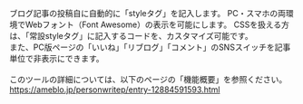 ブログ記事の投稿自に自動的に「styleタグ」を記入します。 PC・スマホの両環境でWebフォント（Font Awesome）の表示を可能にします。 CSSを扱える方は、「常設styleタグ」に記入するコードを、カスタマイズ可能です。<br>
また、PC版ページの「いいね」「リブログ」「コメント」のSNSスイッチを記事単位で非表示にできます。<br>
<br>
このツールの詳細については、以下のページの「機能概要」を参照ください。<br>
https://ameblo.jp/personwritep/entry-12884591593.html
